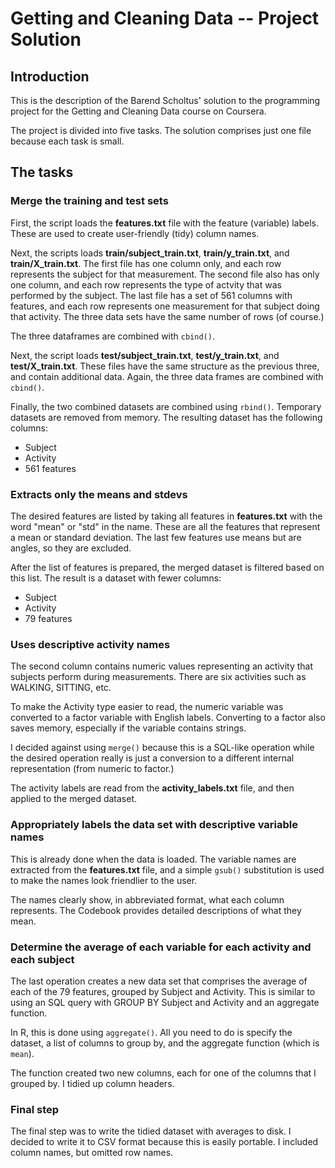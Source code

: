 # Getting and Cleaning Data -- Project Solution

## Introduction

This is the description of the Barend Scholtus' solution to the programming project
for the Getting and Cleaning Data course on Coursera.

The project is divided into five tasks. The solution comprises just one file because
each task is small.

## The tasks

### Merge the training and test sets

First, the script loads the **features.txt** file with the feature (variable) labels. These
are used to create user-friendly (tidy) column names.

Next, the scripts loads **train/subject_train.txt**, **train/y_train.txt**, and
**train/X_train.txt**. The first file has one column only, and each row represents the
subject for that measurement. The second file also has only one column, and each
row represents the type of actvity that was performed by the 
subject. The last file has a set of 561 columns with features, and each row
represents one measurement for that subject doing that activity. The three data
sets have the same number of rows (of course.)

The three dataframes are combined with `cbind()`.

Next, the script loads **test/subject_train.txt**, **test/y_train.txt**, and
**test/X_train.txt**. These files have the same structure as the previous three, and
contain additional data. Again, the three data frames are combined with `cbind()`.

Finally, the two combined datasets are combined using `rbind()`. Temporary
datasets are removed from memory. The resulting dataset has the following
columns:

 * Subject
 * Activity
 * 561 features

### Extracts only the means and stdevs

The desired features are listed by taking all features in **features.txt** with
the word "mean" or "std" in the name. These are all the features that represent
a mean or standard deviation. The last few features use means but are angles,
so they are excluded.

After the list of features is prepared, the merged dataset is filtered based on
this list. The result is a dataset with fewer columns:

 * Subject
 * Activity
 * 79 features

### Uses descriptive activity names

The second column contains numeric values representing an activity that subjects
perform during measurements. There are six activities such as WALKING, SITTING,
etc.

To make the Activity type easier to read, the numeric variable was converted to
a factor variable with English labels. Converting to a factor also saves memory,
especially if the variable contains strings.

I decided against using `merge()` because this is a SQL-like operation while the
desired operation really is just a conversion to a different internal
representation (from numeric to factor.)

The activity labels are read from the **activity_labels.txt** file, and then
applied to the merged dataset.

### Appropriately labels the data set with descriptive variable names

This is already done when the data is loaded. The variable names are extracted
from the **features.txt** file, and a simple `gsub()` substitution is used to
make the names look friendlier to the user.

The names clearly show, in abbreviated format, what each column represents. The
Codebook provides detailed descriptions of what they mean.

### Determine the average of each variable for each activity and each subject

The last operation creates a new data set that comprises the average of each of
the 79 features, grouped by Subject and Activity. This is similar to using an
SQL query with GROUP BY Subject and Activity and an aggregate function.

In R, this is done using `aggregate()`. All you need to do is specify the
dataset, a list of columns to group by, and the aggregate function (which is
`mean`).

The function created two new columns, each for one of the columns that
I grouped by. I tidied up column headers.

### Final step

The final step was to write the tidied dataset with averages to disk. I decided
to write it to CSV format because this is easily portable. I included column
names, but omitted row names.
